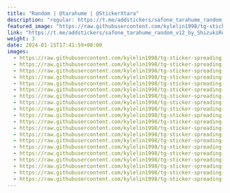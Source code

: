 ```yaml
---
title: "Random | @tarahume | @StickerXtara"
description: "regular: https://t.me/addstickers/safone_tarahume_random_v12_by_ShizukiRobot"
featured_image: "https://raw.githubusercontent.com/kylelin1998/tg-sticker-spreading-worldwide-images/main/img/25ef5d63-02f2-4529-b6f1-d983263d2537.jpg"
link: "https://t.me/addstickers/safone_tarahume_random_v12_by_ShizukiRobot"
weight: 3
date: 2024-01-15T17:41:59+08:00
images:
  - https://raw.githubusercontent.com/kylelin1998/tg-sticker-spreading-worldwide-images/main/img/25ef5d63-02f2-4529-b6f1-d983263d2537.jpg
  - https://raw.githubusercontent.com/kylelin1998/tg-sticker-spreading-worldwide-images/main/img/a382bd38-465f-4bd8-8e3b-a5b72dd95c9c.jpg
  - https://raw.githubusercontent.com/kylelin1998/tg-sticker-spreading-worldwide-images/main/img/d0f1a081-1fa4-4d12-88aa-4b989946dc5b.jpg
  - https://raw.githubusercontent.com/kylelin1998/tg-sticker-spreading-worldwide-images/main/img/cfb9a1ea-c19a-43d2-9eb1-24910cd4c256.jpg
  - https://raw.githubusercontent.com/kylelin1998/tg-sticker-spreading-worldwide-images/main/img/c96d6b3f-50f9-4963-9416-ab4cff927434.jpg
  - https://raw.githubusercontent.com/kylelin1998/tg-sticker-spreading-worldwide-images/main/img/f3106301-ef51-410b-a963-c61ff9631389.jpg
  - https://raw.githubusercontent.com/kylelin1998/tg-sticker-spreading-worldwide-images/main/img/33a4218e-557b-4c85-a97f-9aa947f722da.jpg
  - https://raw.githubusercontent.com/kylelin1998/tg-sticker-spreading-worldwide-images/main/img/5756113f-41c5-4531-afb6-4b4d87fde737.jpg
  - https://raw.githubusercontent.com/kylelin1998/tg-sticker-spreading-worldwide-images/main/img/d3d5a08a-631d-43cb-845b-6a0751dedfd6.jpg
  - https://raw.githubusercontent.com/kylelin1998/tg-sticker-spreading-worldwide-images/main/img/5fa9d171-b907-4e80-9da3-3ed3ea074192.jpg
  - https://raw.githubusercontent.com/kylelin1998/tg-sticker-spreading-worldwide-images/main/img/c47e88ae-aca3-43fd-bd91-8099960a09c1.jpg
  - https://raw.githubusercontent.com/kylelin1998/tg-sticker-spreading-worldwide-images/main/img/a7197393-c1bb-4e7a-ad5e-14780366caf0.jpg
  - https://raw.githubusercontent.com/kylelin1998/tg-sticker-spreading-worldwide-images/main/img/ccbdcb01-6f60-4f1e-921a-4db0b42ed977.jpg
  - https://raw.githubusercontent.com/kylelin1998/tg-sticker-spreading-worldwide-images/main/img/243bb14c-f700-4b7d-bb44-7c297e90f390.jpg
  - https://raw.githubusercontent.com/kylelin1998/tg-sticker-spreading-worldwide-images/main/img/13ca9d53-456a-4cd5-afa0-72d13a90cec7.jpg
  - https://raw.githubusercontent.com/kylelin1998/tg-sticker-spreading-worldwide-images/main/img/d8f07da9-e8a1-4f44-b059-6833c3e53380.jpg
  - https://raw.githubusercontent.com/kylelin1998/tg-sticker-spreading-worldwide-images/main/img/5155b3a3-1d80-462e-a3b7-832bbb4db9eb.jpg
  - https://raw.githubusercontent.com/kylelin1998/tg-sticker-spreading-worldwide-images/main/img/74310645-f6e3-4f30-9137-ffed1108efac.jpg
  - https://raw.githubusercontent.com/kylelin1998/tg-sticker-spreading-worldwide-images/main/img/3f06245b-1841-46fe-b90d-44229eb3d4e1.jpg
  - https://raw.githubusercontent.com/kylelin1998/tg-sticker-spreading-worldwide-images/main/img/cc45196e-0158-4285-805b-1535640d7ced.jpg
---
```

